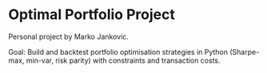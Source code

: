 # Optimal Portfolio Project

Personal project by Marko Jankovic.

Goal: Build and backtest portfolio optimisation strategies in Python (Sharpe-max, min-var, risk parity) with constraints and transaction costs.
